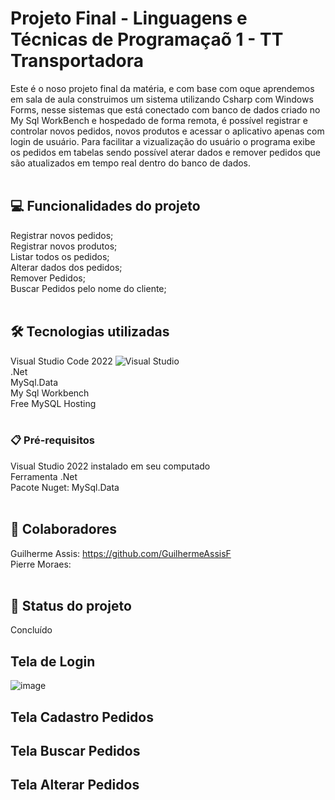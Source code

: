 # Projeto Final - Linguagens e Técnicas de Programaçaõ 1 - TT Transportadora

Este é o noso projeto final da matéria, e com base com oque aprendemos em sala de aula construimos um sistema utilizando Csharp com Windows Forms, nesse sistemas que está conectado com banco de dados criado no My Sql WorkBench e hospedado de forma remota, é possível registrar e controlar novos pedidos, novos produtos e acessar o aplicativo apenas com login de usuário. Para facilitar a vizualização do usuário o programa exibe os pedidos em tabelas sendo possível aterar dados e remover pedidos que são atualizados em tempo real dentro do banco de dados.<br /><br />


## 💻 Funcionalidades do projeto

Registrar novos pedidos;<br />
Registrar novos produtos;<br />
Listar todos os pedidos;<br />
Alterar dados dos pedidos;<br />
Remover Pedidos;<br />
Buscar Pedidos pelo nome do cliente;<br /><br />


## 🛠️ Tecnologias utilizadas

Visual Studio Code 2022 ![Visual Studio](https://img.shields.io/badge/Visual%20Studio-5C2D91.svg?style=for-the-badge&logo=visual-studio&logoColor=white)<br />
.Net<br />
MySql.Data<br />
My Sql Workbench<br />
Free MySQL Hosting<br /><br />


### 📋 Pré-requisitos

Visual Studio 2022 instalado em seu computado<br />
Ferramenta .Net<br />
Pacote Nuget: MySql.Data<br /><br />


## 👥 Colaboradores

Guilherme Assis: https://github.com/GuilhermeAssisF <br />
Pierre Moraes: <br /><br />


## 🚀 Status do projeto

Concluído

## Tela de Login
![image](https://github.com/GuilhermeAssisF/Sistema_TransportadoraFinal/assets/132107614/642ef9db-2482-4dde-9b73-4134a5f97b6a)

## Tela Cadastro Pedidos


## Tela Buscar Pedidos


## Tela Alterar Pedidos

